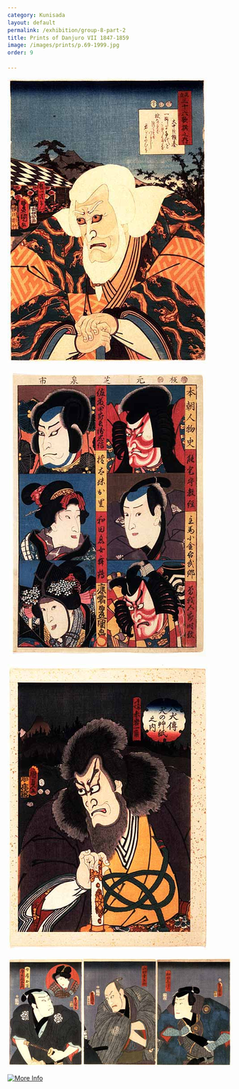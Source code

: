 ```yaml
---
category: Kunisada
layout: default
permalink: /exhibition/group-8-part-2
title: Prints of Danjuro VII 1847-1859
image: /images/prints/p.69-1999.jpg
order: 9

---
```

[![Kunisada Image](/images/prints/p.69-1999.jpg)](KUN/kunp69.htm)

 [![Kunisada Image](/images/prints/p.58-1999.jpg)](KUN/kunp58.htm)


[![Kunisada Image](/images/prints/p.67-1999.jpg)](KUN/kunp67.htm)

[![Kunisada Image](/images/prints/p.77-1999.jpg)](KUN/kunp77.htm)

[![More Info](moreinfo.gif)](textE.htm)
